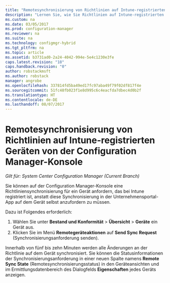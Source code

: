 ```yaml
---
title: "Remotesynchronisierung von Richtlinien auf Intune-registrierten Geräten | Microsoft-Dokumentation"
description: "Lernen Sie, wie Sie Richtlinien auf Intune-registrierten Geräten von der Configuration Manager-Konsole aus synchronisieren"
ms.custom: na
ms.date: 03/05/2017
ms.prod: configuration-manager
ms.reviewer: na
ms.suite: na
ms.technology: configmgr-hybrid
ms.tgt_pltfrm: na
ms.topic: article
ms.assetid: b3731ad0-2a24-4042-994e-5e4c1230e3fe
caps.latest.revision: "18"
caps.handback.revision: "0"
author: robstackmsft
ms.author: robstack
manager: angrobe
ms.openlocfilehash: 337814fd5ba49ed17fc97aba49f79f02df817f4e
ms.sourcegitcommit: 51fc48fb023f1e8d995c6c4eacfda7dbec4d0b2f
ms.translationtype: HT
ms.contentlocale: de-DE
ms.lasthandoff: 08/07/2017
---
```

# <a name="remotely-synchronize-policy-on-intune-enrolled-devices-from-the-configuration-manager-console"></a>Remotesynchronisierung von Richtlinien auf Intune-registrierten Geräten von der Configuration Manager-Konsole

*Gilt für: System Center Configuration Manager (Current Branch)*


Sie können auf der Configuration Manager-Konsole eine Richtliniensynchronisierung für ein Gerät anfordern, das bei Intune registriert ist, anstatt diese Synchronisierung in der Unternehmensportal-App auf dem Gerät selbst anzufordern zu müssen. 

Dazu ist Folgendes erforderlich:

1.  Wählen Sie unter **Bestand und Konformität** > **Übersicht** > **Geräte** ein Gerät aus.
2.  Klicken Sie im Menü **Remotegeräteaktionen** auf **Send Sync Request** (Synchronisierungsanforderung senden).


Innerhalb von fünf bis zehn Minuten werden alle Änderungen an der Richtlinie auf dem Gerät synchronisiert. Sie können die Statusinformationen der Synchronisierungsanforderung in einer neuen Spalte namens **Remote Sync State** (Remotesynchronisierungsstatus) in den Geräteansichten und im Ermittlungsdatenbereich des Dialogfelds **Eigenschaften** jedes Geräts anzeigen.
